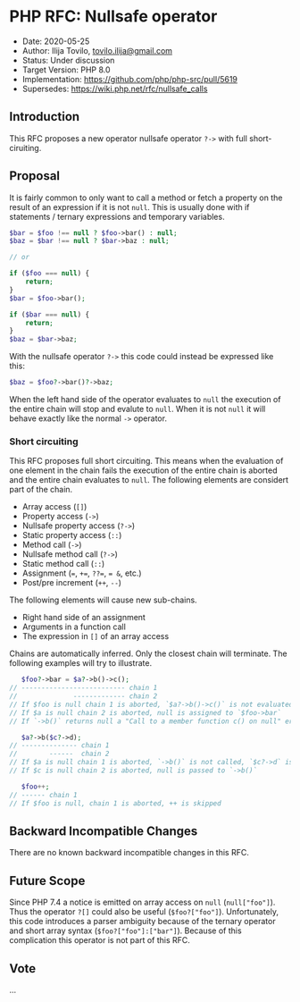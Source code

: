 # PHP RFC: Nullsafe operator

* Date: 2020-05-25
* Author: Ilija Tovilo, tovilo.ilija@gmail.com
* Status: Under discussion
* Target Version: PHP 8.0
* Implementation: <https://github.com/php/php-src/pull/5619>
* Supersedes: <https://wiki.php.net/rfc/nullsafe_calls>

## Introduction

This RFC proposes a new operator nullsafe operator `?->` with full short-ciruiting.

## Proposal

It is fairly common to only want to call a method or fetch a property on the result of an expression if it is not `null`. This is usually done with if statements / ternary expressions and temporary variables.

```php
$bar = $foo !== null ? $foo->bar() : null;
$baz = $bar !== null ? $bar->baz : null;

// or

if ($foo === null) {
    return;
}
$bar = $foo->bar();

if ($bar === null) {
    return;
}
$baz = $bar->baz;
```

With the nullsafe operator `?->` this code could instead be expressed
like this:

```php
$baz = $foo?->bar()?->baz;
```

When the left hand side of the operator evaluates to `null` the execution of the entire chain will stop and evalute to `null`. When it is not `null` it will behave exactly like the normal `->` operator.

### Short circuiting

This RFC proposes full short circuiting. This means when the evaluation of one element in the chain fails the execution of the entire chain is aborted and the entire chain evaluates to `null`. The following elements are considert part of the chain.

* Array access (`[]`)
* Property access (`->`)
* Nullsafe property access (`?->`)
* Static property access (`::`)
* Method call (`->`)
* Nullsafe method call (`?->`)
* Static method call (`::`)
* Assignment (`=`, `+=`, `??=`, `= &`, etc.)
* Post/pre increment (`++`, `--`)

The following elements will cause new sub-chains.

* Right hand side of an assignment
* Arguments in a function call
* The expression in `[]` of an array access

Chains are automatically inferred. Only the closest chain will terminate. The following examples will try to illustrate.

```php
   $foo?->bar = $a?->b()->c();
// -------------------------- chain 1
//              ------------- chain 2
// If $foo is null chain 1 is aborted, `$a?->b()->c()` is not evaluated, the assignment is skipped
// If $a is null chain 2 is aborted, null is assigned to `$foo->bar`
// If `->b()` returns null a "Call to a member function c() on null" error is thrown

   $a?->b($c?->d);
// -------------- chain 1
//        ------  chain 2
// If $a is null chain 1 is aborted, `->b()` is not called, `$c?->d` is not evaluated
// If $c is null chain 2 is aborted, null is passed to `->b()`

   $foo++;
// ------ chain 1
// If $foo is null, chain 1 is aborted, ++ is skipped
```

## Backward Incompatible Changes

There are no known backward incompatible changes in this RFC.

## Future Scope

Since PHP 7.4 a notice is emitted on array access on `null` (`null["foo"]`). Thus the operator `?[]` could also be useful (`$foo?["foo"]`). Unfortunately, this code introduces a parser ambiguity because of the ternary operator and short array syntax (`$foo?["foo"]:["bar"]`). Because of this complication this operator is not part of this RFC.

## Vote

...
